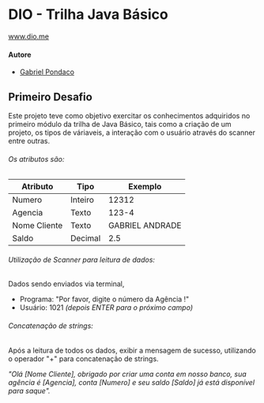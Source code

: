 # DIO - Trilha Java Básico
www.dio.me

#### Autore
- [Gabriel Pondaco](https://github.com/gabrielpondaco)

## Primeiro Desafio

Este projeto teve como objetivo exercitar os conhecimentos adquiridos no primeiro módulo da trilha de Java Básico,
tais como a criação de um projeto, os tipos de váriaveis, a interação com o usuário através do scanner entre outras.

###### Os atributos são:

| Atributo  | Tipo     | Exemplo   
| --------- | ---------| ------- 
| Numero    | Inteiro  | 12312 
| Agencia   | Texto    | 123-4
| Nome Cliente | Texto    | GABRIEL ANDRADE
| Saldo | Decimal | 2.5


###### Utilização de Scanner para leitura de dados:
  Dados sendo enviados via terminal,
  
* Programa: "Por favor, digite o número da Agência !"
* Usuário: 1021 *(depois ENTER para o próximo campo)* 

###### Concatenação de strings:

Após a leitura de todos os dados, exibir a mensagem de sucesso, utilizando o operador "+" para concatenação de strings.

*"Olá [Nome Cliente], obrigado por criar uma conta em nosso banco, sua agência é [Agencia], conta [Numero] e seu saldo [Saldo] já está disponível para saque".*



